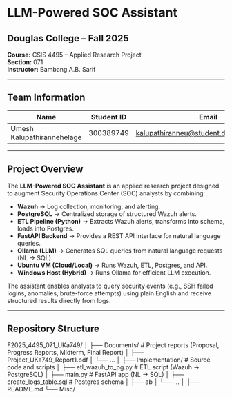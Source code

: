 # LLM-Powered SOC Assistant

## Douglas College – Fall 2025  
**Course:** CSIS 4495 – Applied Research Project  
**Section:** 071  
**Instructor:** Bambang A.B. Sarif  

---

## Team Information

| Name                        | Student ID | Email                                             | 
|-----------------------------|------------|---------------------------------------------------|
| Umesh Kalupathirannehelage  | 300389749  | kalupathiranneu@student.douglascollege.ca         |

---

## Project Overview

The **LLM-Powered SOC Assistant** is an applied research project designed to augment Security Operations Center (SOC) analysts by combining:

- **Wazuh** → Log collection, monitoring, and alerting.  
- **PostgreSQL** → Centralized storage of structured Wazuh alerts.  
- **ETL Pipeline (Python)** → Extracts Wazuh alerts, transforms into schema, loads into Postgres.  
- **FastAPI Backend** → Provides a REST API interface for natural language queries.  
- **Ollama (LLM)** → Generates SQL queries from natural language requests (NL → SQL).  
- **Ubuntu VM (Cloud/Local)** → Runs Wazuh, ETL, Postgres, and API.  
- **Windows Host (Hybrid)** → Runs Ollama for efficient LLM execution.  

The assistant enables analysts to query security events (e.g., SSH failed logins, anomalies, brute-force attempts) using plain English and receive structured results directly from logs.

---

## Repository Structure

F2025_4495_071_UKa749/
│
├── Documents/ # Project reports (Proposal, Progress Reports, Midterm, Final Report)
│ ├── Project_UKa749_Report1.pdf
│ └── ...
│
├── Implementation/ # Source code and scripts
│ ├── etl_wazuh_to_pg.py # ETL script (Wazuh -> PostgreSQL)
│ ├── main.py # FastAPI app (NL -> SQL)
│ ├── create_logs_table.sql # Postgres schema
│ ├── ab
│ └── ...
│
├── README.md
└── Misc/
